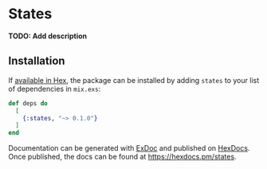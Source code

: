 # States

**TODO: Add description**

## Installation

If [available in Hex](https://hex.pm/docs/publish), the package can be installed
by adding `states` to your list of dependencies in `mix.exs`:

```elixir
def deps do
  [
    {:states, "~> 0.1.0"}
  ]
end
```

Documentation can be generated with [ExDoc](https://github.com/elixir-lang/ex_doc)
and published on [HexDocs](https://hexdocs.pm). Once published, the docs can
be found at <https://hexdocs.pm/states>.

